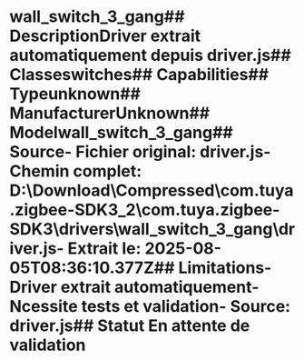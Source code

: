 # wall_switch_3_gang##  DescriptionDriver extrait automatiquement depuis driver.js##  Classeswitches##  Capabilities##  Typeunknown##  ManufacturerUnknown##  Modelwall_switch_3_gang##  Source- **Fichier original**: driver.js- **Chemin complet**: D:\Download\Compressed\com.tuya.zigbee-SDK3_2\com.tuya.zigbee-SDK3\drivers\wall_switch_3_gang\driver.js- **Extrait le**: 2025-08-05T08:36:10.377Z##  Limitations- Driver extrait automatiquement- Ncessite tests et validation- Source: driver.js##  Statut En attente de validation